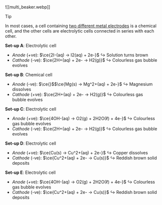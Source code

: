 ![[multi_beaker.webp]]

> [!tip]
> In most cases, a cell containing <u>two different metal electrodes</u> is a chemical cell, and the other cells are electrolytic cells connected in series with each other.

**Set-up A**: Electrolytic cell
- *Anode* (+ve): $\ce{2I-(aq) -> I2(aq) + 2e-}$
  ↪️ Solution turns brown
- *Cathode* (-ve): $\ce{2H+(aq) + 2e- -> H2(g)}$
  ↪️ Colourless gas bubble evolves

**Set-up B**: <span class="hi-blue">Chemical cell</span>
- *Anode* (-ve): $\ce{}$$\ce{Mg(s) -> Mg^2+(aq) + 2e-}$
  ↪️ Magnesium dissolves
- *Cathode* (+ve): $\ce{2H+(aq) + 2e- -> H2(g)}$
  ↪️ Colourless gas bubble evolves

**Set-up C**: Electrolytic cell
- *Anode* (+ve): $\ce{4OH-(aq) -> O2(g) + 2H2O(ℓ) + 4e-}$
  ↪️ Colourless gas bubble evolves
- *Cathode* (-ve): $\ce{2H+(aq) + 2e- -> H2(g)}$
  ↪️ Colourless gas bubble evolves

**Set-up D**: Electrolytic cell
- *Anode* (+ve): $\ce{Cu(s) -> Cu^2+(aq) + 2e-}$
  ↪️ Copper dissolves
- *Cathode* (-ve): $\ce{Cu^2+(aq) + 2e- -> Cu(s)}$
  ↪️ Reddish brown solid deposits

**Set-up E**: Electrolytic cell
- *Anode* (+ve): $\ce{4OH-(aq) -> O2(g) + 2H2O(ℓ) + 4e-}$
  ↪️ Colourless gas bubble evolves
- *Cathode* (-ve): $\ce{Cu^2+(aq) + 2e- -> Cu(s)}$
  ↪️ Reddish brown solid deposits

